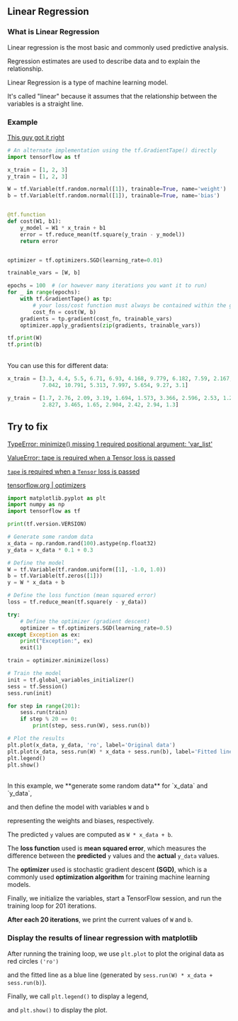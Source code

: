 ## Linear Regression

### What is Linear Regression

Linear regression is the most basic and commonly used predictive analysis.

Regression estimates are used to describe data and to explain the relationship.

Linear Regression is a type of machine learning model.

It's called "linear" because it assumes that the relationship between the variables is a straight line.

### Example

<!--tensorflow 2.11-->
<!-- All I wanted was a simple fluffin linear regression example to go with my "steps". -->

[This guy got it right](https://stackoverflow.com/questions/68879963/valueerror-tape-is-required-when-a-tensor-loss-is-passed#70193400)

```python
# An alternate implementation using the tf.GradientTape() directly
import tensorflow as tf

x_train = [1, 2, 3]
y_train = [1, 2, 3]

W = tf.Variable(tf.random.normal([1]), trainable=True, name='weight')
b = tf.Variable(tf.random.normal([1]), trainable=True, name='bias')


@tf.function
def cost(W1, b1):
    y_model = W1 * x_train + b1
    error = tf.reduce_mean(tf.square(y_train - y_model))
    return error


optimizer = tf.optimizers.SGD(learning_rate=0.01)

trainable_vars = [W, b]

epochs = 100  # (or however many iterations you want it to run)
for _ in range(epochs):
    with tf.GradientTape() as tp:
        # your loss/cost function must always be contained within the gradient tape instantiation
        cost_fn = cost(W, b)
    gradients = tp.gradient(cost_fn, trainable_vars)
    optimizer.apply_gradients(zip(gradients, trainable_vars))

tf.print(W)
tf.print(b)

```

<br>
You can use this for different data:

```python
x_train = [3.3, 4.4, 5.5, 6.71, 6.93, 4.168, 9.779, 6.182, 7.59, 2.167,
           7.042, 10.791, 5.313, 7.997, 5.654, 9.27, 3.1]

y_train = [1.7, 2.76, 2.09, 3.19, 1.694, 1.573, 3.366, 2.596, 2.53, 1.221,
           2.827, 3.465, 1.65, 2.904, 2.42, 2.94, 1.3]
```


## Try to fix

[TypeError: minimize() missing 1 required positional argument: 'var_list'](https://stackoverflow.com/questions/58722591/typeerror-minimize-missing-1-required-positional-argument-var-list)

[ValueError: tape is required when a Tensor loss is passed](https://stackoverflow.com/questions/68879963/valueerror-tape-is-required-when-a-tensor-loss-is-passed)

[`tape` is required when a `Tensor` loss is passed](https://stackoverflow.com/questions/65913108/tape-is-required-when-a-tensor-loss-is-passed)

[tensorflow.org | optimizers](https://www.tensorflow.org/api_docs/python/tf/keras/optimizers/Optimizer)

```py
import matplotlib.pyplot as plt
import numpy as np
import tensorflow as tf

print(tf.version.VERSION)

# Generate some random data
x_data = np.random.rand(100).astype(np.float32)
y_data = x_data * 0.1 + 0.3

# Define the model
W = tf.Variable(tf.random.uniform([1], -1.0, 1.0))
b = tf.Variable(tf.zeros([1]))
y = W * x_data + b

# Define the loss function (mean squared error)
loss = tf.reduce_mean(tf.square(y - y_data))

try:
    # Define the optimizer (gradient descent)
    optimizer = tf.optimizers.SGD(learning_rate=0.5)
except Exception as ex:
    print("Exception:", ex)
    exit(1)

train = optimizer.minimize(loss)

# Train the model
init = tf.global_variables_initializer()
sess = tf.Session()
sess.run(init)

for step in range(201):
    sess.run(train)
    if step % 20 == 0:
        print(step, sess.run(W), sess.run(b))

# Plot the results
plt.plot(x_data, y_data, 'ro', label='Original data')
plt.plot(x_data, sess.run(W) * x_data + sess.run(b), label='Fitted line')
plt.legend()
plt.show()

```

<br>
In this example, we **generate some random data** for `x_data` and `y_data`, 

and then define the model with variables 
`W` and `b` 

representing the weights and biases, respectively.

The predicted `y` values are computed as `W * x_data + b`.

The **loss function** used is **mean squared error**, which measures the difference between the **predicted** `y` values and the **actual** `y_data` values.

The **optimizer** used is stochastic gradient descent **(SGD)**, which is a commonly used **optimization algorithm** 
for training machine learning models.

Finally, we initialize the variables, start a TensorFlow session, and run the training loop for 201 iterations.

**After each 20 iterations**, we print the current values of `W` and `b`.

### Display the results of linear regression with matplotlib

After running the training loop, we use `plt.plot` to plot the original data as red circles `('ro')`

and the fitted line as a blue line (generated by `sess.run(W) * x_data + sess.run(b)`).

Finally, we call `plt.legend()` to display a legend, 

and `plt.show()` to display the plot.
